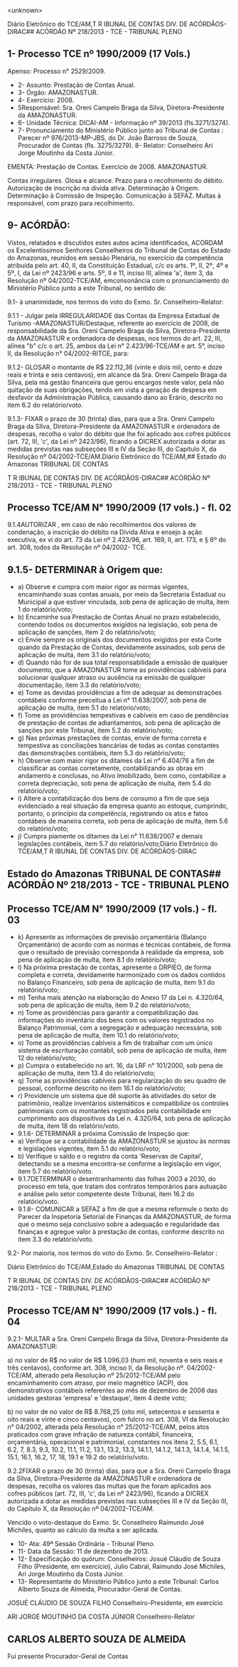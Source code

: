 &lt;unknown&gt;

Diário Eletrônico do TCE/AM,T R IBUNAL DE CONTAS DIV. DE ACÓRDÃOS-DIRAC## ACÓRDÃO Nº 218/2013 - TCE - TRIBUNAL PLENO

## 1- Processo TCE nº 1990/2009 (17 Vols.)

Apenso: Processo n° 2529/2009.

- 2- Assunto: Prestação de Contas Anual.
- 3- Órgão: AMAZONASTUR.
- 4- Exercício: 2008.
- 5Responsável: Sra. Oreni Campelo Braga da Silva, Diretora-Presidente da AMAZONASTUR.
- 6- Unidade Técnica: DICAI-AM - Informação nº 39/2013 (fls.3271/3274).
- 7-  Pronunciamento  do  Ministério  Público  junto  ao  Tribunal  de  Contas :  Parecer  nº 976/2013-MP-JBS, do Dr. João Barroso de Souza, Procurador de Contas (fls. 3275/3279). 8- Relator: Conselheiro Ari Jorge Moutinho da Costa Júnior.

EMENTA: Prestação de Contas. Exercício de 2008. AMAZONASTUR.

Contas  irregulares.  Glosa  e  alcance.  Prazo  para  o recolhimento do débito. Autorização de inscrição na divida ativa. Determinação à Origem. Determinação à  Comissão  de  Inspeção.  Comunicação  à  SEFAZ. Multas à responsável, com prazo para recolhimento.

## 9- ACÓRDÃO:

Vistos, relatados e discutidos estes autos acima identificados,  ACORDAM os Excelentíssimos  Senhores  Conselheiros do Tribunal de Contas do Estado do Amazonas, reunidos em sessão Plenária, no exercício da competência atribuída pelo  art. 40, II, da Constituição Estadual, c/c os arts. 1º, II, 2º, 4º e 5º, I, da Lei nº 2423/96 e arts. 5º, II e 11, inciso III, alínea 'a', item 3, da Resolução nº 04/2002-TCE/AM, emconsonância com o pronunciamento do Ministério Público junto a este Tribunal,  no sentido de:

9.1- à unanimidade, nos termos do voto do Exmo. Sr. Conselheiro-Relator:

9.1.1 - Julgar pela IRREGULARIDADE das Contas da Empresa Estadual de Turismo -AMAZONASTUR/Destaque, referente ao exercício de 2008, de responsabilidade da Sra. Oreni Campelo  Braga da Silva, Diretora-Presidente da AMAZONASTUR e ordenadora de despesas, nos termos do art. 22, III, alínea "b" c/c o art. 25, ambos da Lei n° 2.423/96-TCE/AM e art. 5°, inciso II, da Resolução n° 04/2002-RITCE, para:

9.1.2- GLOSAR o montante de R$ 22.112,36 (vinte e dois mil, cento e doze reais e trinta e seis centavos), em alcance da Sra. Oreni Campelo Braga da Silva, pela má gestão financeira que gerou encargos neste valor, pela não quitação de suas obrigações, tendo em vista a geração de despesa em desfavor da Administração Pública, causando dano ao Erário, descrito no item 6.2 do relatório/voto.

9.1.3-  FIXAR o  prazo  de  30  (trinta)  dias,  para  que  a  Sra.  Oreni  Campelo Braga  da  SIlva,  Diretora-Presidente  da  AMAZONASTUR  e  ordenadora  de  despesas, recolha o valor do débito que lhe foi aplicado aos cofres públicos (art. 72, III, 'c', da Lei nº 2423/96), ficando a DICREX autorizada a dotar as medidas previstas nas subseções III e IV da Seção III, do Capítulo X, da Resolução nº 04/2002-TCE/AM.Diário Eletrônico do TCE/AM,## Estado do Amazonas TRIBUNAL DE CONTAS

T R IBUNAL DE CONTAS DIV. DE ACÓRDÃOS-DIRAC## ACÓRDÃO Nº 218/2013 - TCE - TRIBUNAL PLENO

## Processo TCE/AM N° 1990/2009 (17 vols.) - fl. 02

9.1.4AUTORIZAR , em  caso de não recolhimentos dos valores de condenação, a inscrição do débito na Dívida Ativa e ensejo à ação executiva, ex vi do art. 73  da  Lei  nº  2.423/96,  art.  169,  II,  art.  173,  e  §  6º  do  art.  308,  todos  da  Resolução  nº 04/2002- TCE.

## 9.1.5- DETERMINAR à Origem que:

- a)  Observe  e  cumpra  com maior  rigor  as  normas  vigentes,  encaminhando suas contas anuais, por meio da Secretaria Estadual ou Municipal a que estiver vinculada, sob pena de aplicação de multa, item 1 do relatório/voto;
- b) Encaminhe  sua  Prestação  de  Contas  Anual  no  prazo  estabelecido, contendo todos os documentos exigidos na legislação, sob pena de aplicação de sanções, Item 2 do relatório/voto;
- c) Envie sempre os originais dos documentos exigidos por esta Corte quando da Prestação de Contas, devidamente assinados, sob pena de aplicação de multa, item 3.1 do relatório/voto;
- d)  Quando  não  for  de  sua  total  responsabilidade  a  emissão  de  qualquer documento,  que  a  AMAZONASTUR  tome  as  providências  cabíveis  para  solucionar qualquer atraso  ou  ausência  na  emissão  de  qualquer  documentação,  item  3.3 do relatório/voto;
- e) Tome  as  devidas  providências  a  fim  de  adequar  as  demonstrações contábeis conforme preceitua a Lei n° 11.638/2007, sob pena de aplicação de multa, item 5.1 do relatório/voto;
- f)  Tome as providências tempestivas e cabíveis em caso de pendências de prestação  de  contas  de  adiantamentos,  sob  pena  de  aplicação  de  sanções  por  este Tribunal, item 5.2 do relatório/voto;
- g) Nas próximas prestações de contas, envie de forma correta e tempestiva as conciliações bancárias de todas as contas constantes das demonstrações contábeis, item 5.3 do relatório/voto;
- h) Observe com maior rigor os ditames da Lei n° 6.404/76 a fim de classificar as  contas  corretamente,  contabilizando  as  obras  em  andamento  e  conclusas,  no  Ativo Imobilizado, bem como, contabilize a correta depreciação, sob pena de aplicação de multa, item 5.4 do relatório/voto;
- i) Altere a contabilização dos bens de consumo a fim de que seja evidenciado a  real  situação  da  empresa  quanto  ao  estoque,  cumprindo,  portanto,  o  princípio  da competência,  registrando  os  atos  e  fatos  contábeis  de  maneira  correta,  sob  pena  de aplicação de multa, item 5.6 do relatório/voto;
- j)  Cumpra piamente os ditames da Lei n° 11.638/2007 e demais legislações contábeis, item 5.7 do relatório/voto;Diário Eletrônico do TCE/AM,T R IBUNAL DE CONTAS DIV. DE ACÓRDÃOS-DIRAC

## Estado do Amazonas TRIBUNAL DE CONTAS## ACÓRDÃO Nº 218/2013 - TCE - TRIBUNAL PLENO

## Processo TCE/AM N° 1990/2009 (17 vols.) - fl. 03

- k) Apresente as informações de previsão orçamentária (Balanço Orçamentário) de acordo com as normas e técnicas contábeis, de forma que o resultado de previsão corresponda à realidade da empresa, sob pena de aplicação de multa, item 8.1 do relatório/voto;
- l) Na próxima prestação de contas, apresente o DRPIEO, de forma completa e correta, devidamente harmonizado com os dados contidos no Balanço Financeiro, sob pena de aplicação de multa, item 9.1 do relatório/voto;
- m) Tenha mais atenção na elaboração do Anexo 17 da Lei n. 4.320/64, sob pena de aplicação de multa, item 9.2 do relatório/voto;
- n) Tome as providências para garantir a compatibilização das informações do inventário dos bens com os valores registrados no Balanço Patrimonial, com a segregação e adequação necessária, sob pena de aplicação de multa, item 10.1 do relatório/voto;
- o) Tome as providências cabíveis a fim de trabalhar com um único sistema de escrituração contábil, sob pena de aplicação de multa, item 12 do relatório/voto;
- p)  Cumpra  o  estabelecido  no  art.  16,  da  LRF  n°  101/2000,  sob  pena  de aplicação de multa, item 13.4 do relatório/voto;
- q)  Tome  as  providências  cabíveis  para  regularização  do  seu  quadro  de pessoal, conforme descrito no item 16.1 do relatório/voto;
- r) Providencie um  sistema  que  dê  suporte  às  atividades do setor de patrimônio, realize inventários sistemáticos e compatibilize os controles patrimoniais com os montantes  registrados  pela  contabilidade  em  cumprimento  aos  dispositivos  da  Lei  n. 4.320/64, sob pena de aplicação de multa, item 18 do relatório/voto.
- 9.1.6- DETERMINAR à próxima Comissão de Inspeção que:
- a) Verifique se a contabilidade da  AMAZONASTUR se ajustou às normas e legislações vigentes, item 5.1 do relatório/voto;
- b) Verifique o saldo e o registro da conta 'Reservas de Capital', detectando se a mesma encontra-se conforme a legislação em vigor, item 5.7 do relatório/voto.
- 9.1.7DETERMINAR o  desentranhamento  das  folhas  2003  a  2030,  do processo em tela, que tratam dos contratos temporários para autuação e análise pelo setor competente deste Tribunal, item 16.2 do relatório/voto.
- 9.1.8- COMUNICAR a  SEFAZ a  fim de que a mesma reformule o texto do Parecer da Inspetoria Setorial de Finanças da AMAZONASTUR, de forma que o mesmo seja  conclusivo  sobre  a  adequação  e  regularidade  das  finanças  e  agregue  valor  à prestação de contas, conforme descrito no item 3.3 do relatório/voto.

9.2- Por maioria, nos termos do voto do Exmo. Sr. Conselheiro-Relator :

Diário Eletrônico do TCE/AM,Estado do Amazonas TRIBUNAL DE CONTAS

T R IBUNAL DE CONTAS DIV. DE ACÓRDÃOS-DIRAC## ACÓRDÃO Nº 218/2013 - TCE - TRIBUNAL PLENO

## Processo TCE/AM N° 1990/2009 (17 vols.) - fl. 04

9.2.1- MULTAR a  Sra.  Oreni  Campelo Braga da Silva, Diretora-Presidente da AMAZONASTUR:

a) no valor de R$ no valor de R$ 1.096,03 (hum mil, noventa e seis reais e três centavos), conforme art. 308, inciso II, da Resolução nº. 04/2002-TCE/AM, alterado pela  Resolução  nº  25/2012-TCE/AM  pelo  encaminhamento  com  atraso,  por  meio magnético  (ACP),  dos  demonstrativos  contábeis  referentes  ao  mês  de  dezembro  de 2008 das unidades gestoras 'empresa' e 'destaque', item 4 deste voto;

b) no valor de no valor  de R$  8.768,25 (oito  mil,  setecentos e sessenta e oito  reais  e  vinte  e  cinco centavos), com fulcro no art. 308, VI da Resolução n° 04/2002, alterada pela Resolução n° 25/2012-TCE/AM, pelos atos praticados com grave infração de natureza contábil, financeira, orçamentária, operacional e patrimonial, constantes nos itens 2, 5.5, 6.1, 6.2, 7, 8.3, 9.3, 10.2, 11.1, 11.2, 13.1, 13.2, 13.3, 14.1.1, 14.1.2, 14.1.3, 14.1.4, 14.1.5, 15.1, 16.1, 16.2, 17, 18, 19.1 e 19.2 do relatório/voto.

9.2.2FIXAR o  prazo  de  30 (trinta)  dias,  para  que  a  Sra.  Oreni Campelo Braga  da  SIlva,  Diretora-Presidente  da  AMAZONASTUR  e  ordenadora  de  despesas, recolha os valores das multas que lhe foram aplicados aos cofres públicos (art. 72, III, 'c', da  Lei  nº  2423/96),  ficando  a  DICREX  autorizada  a  dotar  as  medidas  previstas  nas subseções III e IV da Seção III, do Capítulo X, da Resolução nº 04/2002-TCE/AM.

Vencido o voto-destaque do Exmo. Sr. Conselheiro Raimundo José Michiles, quanto ao cálculo da multa a ser aplicada.

- 10- Ata: 49ª Sessão Ordinária - Tribunal Pleno.
- 11- Data da Sessão: 11 de dezembro de 2013.
- 12- Especificação do quórum: Conselheiros: Josué Cláudio de Souza Filho (Presidente, em exercício), Julio Cabral, Raimundo José Michiles, Ari Jorge Moutinho da Costa Júnior.
- 13- Representante do Ministério Público junto a este Tribunal: Carlos Alberto Souza de Almeida, Procurador-Geral de Contas.

JOSUÉ CLÁUDIO DE SOUZA FILHO Conselheiro-Presidente, em exercício

ARI JORGE MOUTINHO DA COSTA JÚNIOR Conselheiro-Relator

## CARLOS ALBERTO SOUZA DE ALMEIDA

Fui presente Procurador-Geral de Contas